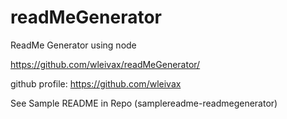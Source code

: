 # readMeGenerator
ReadMe Generator using node

https://github.com/wleivax/readMeGenerator/

github profile: https://github.com/wleivax

See Sample README in Repo (samplereadme-readmegenerator)
